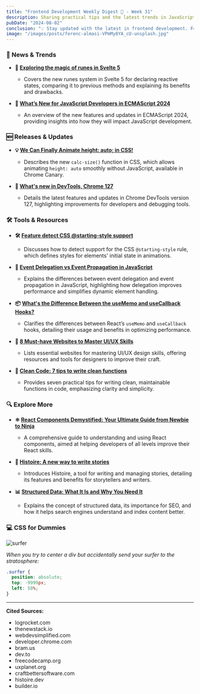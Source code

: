 ```yaml
---
title: "Frontend Development Weekly Digest 🎍 - Week 31"
description: Sharing practical tips and the latest trends in JavaScript
pubDate: "2024-08-02"
conclusion: "💡 Stay updated with the latest in frontend development. Follow the links for more insights."
image: "/images/posts/ferenc-almasi-VPmMy8YA_cU-unsplash.jpg"
---
```


### 📢 News & Trends

- **🔮 [Exploring the magic of runes in Svelte 5](https://blog.logrocket.com/exploring-runes-svelte-5/?ref=zazen_code)**

  - Covers the new runes system in Svelte 5 for declaring reactive states, comparing it to previous methods and explaining its benefits and drawbacks.

- **🚀 [What’s New for JavaScript Developers in ECMAScript 2024](https://thenewstack.io/whats-new-for-javascript-developers-in-ecmascript-2024/?ref=zazen_code)**

  - An overview of the new features and updates in ECMAScript 2024, providing insights into how they will impact JavaScript development.

### 🆕 Releases & Updates

- **💡 [We Can Finally Animate height: auto; in CSS!](https://blog.webdevsimplified.com/2024-07/css-calc-size/?ref=zazen_code)**

  - Describes the new `calc-size()` function in CSS, which allows animating `height: auto` smoothly without JavaScript, available in Chrome Canary.

- **🔧 [What's new in DevTools, Chrome 127](https://developer.chrome.com/blog/new-in-devtools-127/?ref=zazen_code)**

  - Details the latest features and updates in Chrome DevTools version 127, highlighting improvements for developers and debugging tools.

### 🛠 Tools & Resources

- **🛠️ [Feature detect CSS @starting-style support](https://www.bram.us/2024/07/11/feature-detect-css-starting-style-support/?ref=zazen_code)**

  - Discusses how to detect support for the CSS `@starting-style` rule, which defines styles for elements' initial state in animations.

- **🔗 [Event Delegation vs Event Propagation in JavaScript](https://dev.to/mdhassanpatwary/event-delegation-vs-event-propagation-in-javascript-m9n?ref=zazen_code)**

  - Explains the differences between event delegation and event propagation in JavaScript, highlighting how delegation improves performance and simplifies dynamic element handling.

- **📦 [What's the Difference Between the useMemo and useCallback Hooks?](https://www.freecodecamp.org/news/difference-between-usememo-and-usecallback-hooks/?ref=zazen_code)**

  - Clarifies the differences between React’s `useMemo` and `useCallback` hooks, detailing their usage and benefits in optimizing performance.

- **🧰 [8 Must-have Websites to Master UI/UX Skills](https://uxplanet.org/8-must-have-websites-to-master-ui-ux-skills-5861984d6928?ref=zazen_code)**

  - Lists essential websites for mastering UI/UX design skills, offering resources and tools for designers to improve their craft.

- **🧼 [Clean Code: 7 tips to write clean functions](https://craftbettersoftware.com/p/clean-code-7-tips-to-write-clean?ref=zazen_code)**

  - Provides seven practical tips for writing clean, maintainable functions in code, emphasizing clarity and simplicity.

### 🔍 Explore More

- **⚛️ [React Components Demystified: Your Ultimate Guide from Newbie to Ninja](https://dev.to/vyan/react-components-demystified-your-ultimate-guide-from-newbie-to-ninja-3l1n?ref=zazen_code)**

  - A comprehensive guide to understanding and using React components, aimed at helping developers of all levels improve their React skills.

- **📝 [Histoire: A new way to write stories](https://histoire.dev/?ref=zazen_code)**

  - Introduces Histoire, a tool for writing and managing stories, detailing its features and benefits for storytellers and writers.

- **📊 [Structured Data: What It Is and Why You Need It](https://www.builder.io/m/explainers/structured-data?ref=zazen_code)**

  - Explains the concept of structured data, its importance for SEO, and how it helps search engines understand and index content better.

### 💻 CSS for Dummies

<div class="img-container">
  <img src="/images/posts/2024-08-02-frontend-weekly-digest-31/surfer.jpg" alt="surfer" class="img-fixed-height" />
</div>

_When you try to center a div but accidentally send your surfer to the stratosphere:_

```css
.surfer {
  position: absolute;
  top: -9999px;
  left: 50%;
}
```

---

**Cited Sources:**

- logrocket.com
- thenewstack.io
- webdevsimplified.com
- developer.chrome.com
- bram.us
- dev.to
- freecodecamp.org
- uxplanet.org
- craftbettersoftware.com
- histoire.dev
- builder.io
